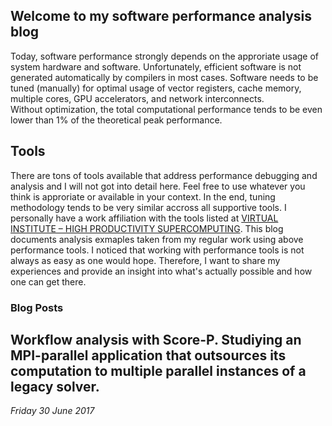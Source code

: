 ## Welcome to my software performance analysis blog
Today, software performance strongly depends on the approriate usage of system hardware and software. 
Unfortunately, efficient software is not generated automatically by compilers in most cases.
Software needs to be tuned (manually) for optimal usage of vector registers, cache memory, multiple cores, GPU accelerators, and network interconnects.  
Without optimization, the total computational performance tends to be even lower than 1% of the theoretical peak performance.    

## Tools
There are tons of tools available that address performance debugging and analysis and I will not got into detail here.
Feel free to use whatever you think is approriate or available in your context. 
In the end, tuning methodology tends to be very similar accross all supportive tools.
I personally have a work affiliation with the tools listed at [VIRTUAL INSTITUTE – HIGH PRODUCTIVITY SUPERCOMPUTING](http://www.vi-hps.org).
This blog documents analysis exmaples taken from my regular work using above performance tools.
I noticed that working with performance tools is not always as easy as one would hope.
Therefore, I want to share my experiences and provide an insight into what's actually possible and how one can get there.

### Blog Posts

## Workflow analysis with Score-P. Studiying an MPI-parallel application that outsources its computation to multiple parallel instances of a legacy solver.
_Friday 30 June 2017_

